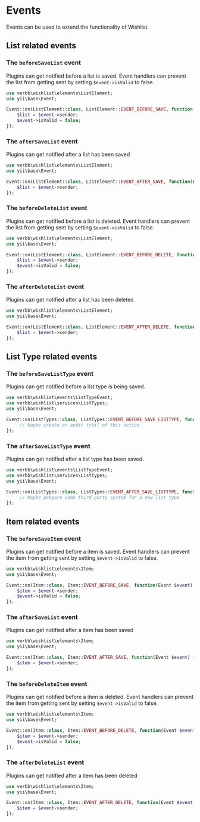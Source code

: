 # Events

Events can be used to extend the functionality of Wishlist.

## List related events

### The `beforeSaveList` event

Plugins can get notified before a list is saved. Event handlers can prevent the list from getting sent by setting `$event->isValid` to false.

```php
use verbb\wishlist\elements\ListElement;
use yii\base\Event;

Event::on(ListElement::class, ListElement::EVENT_BEFORE_SAVE, function(Event $event) {
    $list = $event->sender;
    $event->isValid = false;
});
```

### The `afterSaveList` event

Plugins can get notified after a list has been saved

```php
use verbb\wishlist\elements\ListElement;
use yii\base\Event;

Event::on(ListElement::class, ListElement::EVENT_AFTER_SAVE, function(Event $event) {
    $list = $event->sender;
});
```

### The `beforeDeleteList` event

Plugins can get notified before a list is deleted. Event handlers can prevent the list from getting sent by setting `$event->isValid` to false.

```php
use verbb\wishlist\elements\ListElement;
use yii\base\Event;

Event::on(ListElement::class, ListElement::EVENT_BEFORE_DELETE, function(Event $event) {
    $list = $event->sender;
    $event->isValid = false;
});
```

### The `afterDeleteList` event

Plugins can get notified after a list has been deleted

```php
use verbb\wishlist\elements\ListElement;
use yii\base\Event;

Event::on(ListElement::class, ListElement::EVENT_AFTER_DELETE, function(Event $event) {
    $list = $event->sender;
});
```


## List Type related events

### The `beforeSaveListType` event

Plugins can get notified before a list type is being saved.

```php
use verbb\wishlist\events\ListTypeEvent;
use verbb\wishlist\services\ListTypes;
use yii\base\Event;

Event::on(ListTypes::class, ListTypes::EVENT_BEFORE_SAVE_LISTTYPE, function(ListTypeEvent $event) {
     // Maybe create an audit trail of this action.
});
```

### The `afterSaveListType` event

Plugins can get notified after a list type has been saved.

```php
use verbb\wishlist\events\ListTypeEvent;
use verbb\wishlist\services\ListTypes;
use yii\base\Event;

Event::on(ListTypes::class, ListTypes::EVENT_AFTER_SAVE_LISTTYPE, function(ListTypeEvent $event) {
     // Maybe prepare some third party system for a new list type
});
```


## Item related events

### The `beforeSaveItem` event

Plugins can get notified before a item is saved. Event handlers can prevent the item from getting sent by setting `$event->isValid` to false.

```php
use verbb\wishlist\elements\Item;
use yii\base\Event;

Event::on(Item::class, Item::EVENT_BEFORE_SAVE, function(Event $event) {
    $item = $event->sender;
    $event->isValid = false;
});
```

### The `afterSaveList` event

Plugins can get notified after a item has been saved

```php
use verbb\wishlist\elements\Item;
use yii\base\Event;

Event::on(Item::class, Item::EVENT_AFTER_SAVE, function(Event $event) {
    $item = $event->sender;
});
```

### The `beforeDeleteItem` event

Plugins can get notified before a item is deleted. Event handlers can prevent the item from getting sent by setting `$event->isValid` to false.

```php
use verbb\wishlist\elements\Item;
use yii\base\Event;

Event::on(Item::class, Item::EVENT_BEFORE_DELETE, function(Event $event) {
    $item = $event->sender;
    $event->isValid = false;
});
```

### The `afterDeleteList` event

Plugins can get notified after a item has been deleted

```php
use verbb\wishlist\elements\Item;
use yii\base\Event;

Event::on(Item::class, Item::EVENT_AFTER_DELETE, function(Event $event) {
    $item = $event->sender;
});
```
